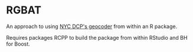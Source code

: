 # RGBAT
An approach to using [NYC DCP's geocoder](http://www1.nyc.gov/site/planning/data-maps/open-data/dwn-gde-home.page) from within an R package.

Requires packages RCPP to build the package from within RStudio and BH for Boost.
